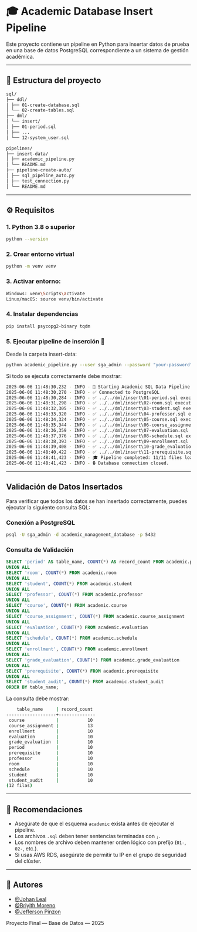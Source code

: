 # 🎓 Academic Database Insert Pipeline

Este proyecto contiene un pipeline en Python para insertar datos de prueba en una base de datos PostgreSQL correspondiente a un sistema de gestión académica.

---
## 📁 Estructura del proyecto
```bash
sql/
├── ddl/
│ ├── 01-create-database.sql
│ └── 02-create-tables.sql
├── dml/
│ └── insert/
│ ├── 01-period.sql
│ ├── ...
│ └── 12-system_user.sql

pipelines/
├── insert-data/
│ ├── academic_pipeline.py
│ └── README.md
├── pipeline-create-auto/
│ ├── sql_pipeline_auto.py
│ ├── test_connection.py
│ └── README.md
```
---
## ⚙️ Requisitos

### 1. Python 3.8 o superior

```bash
python --version
```
### 2. Crear entorno virtual
```bash
python -m venv venv
```

### 3. Activar entorno:
```bash
Windows: venv\Scripts\activate
Linux/macOS: source venv/bin/activate
```

### 4. Instalar dependencias
```bash
pip install psycopg2-binary tqdm
```

### 5. Ejecutar pipeline de inserción 🚀
Desde la carpeta insert-data:
```bash
python academic_pipeline.py --user sga_admin --password "your-password" --db-name academic_management_database --schema-name academic --sql-dir ../../dml/insert
```
Si todo se ejecuta correctamente debe mostrar:
```bash
2025-06-06 11:48:30,232 - INFO - 🚀 Starting Academic SQL Data Pipeline
2025-06-06 11:48:30,270 - INFO - ✅ Connected to PostgreSQL
2025-06-06 11:48:30,284 - INFO - ✅ ../../dml/insert\01-period.sql executed successfully
2025-06-06 11:48:31,298 - INFO - ✅ ../../dml/insert\02-room.sql executed successfully
2025-06-06 11:48:32,305 - INFO - ✅ ../../dml/insert\03-student.sql executed successfully
2025-06-06 11:48:33,320 - INFO - ✅ ../../dml/insert\04-professor.sql executed successfully
2025-06-06 11:48:34,324 - INFO - ✅ ../../dml/insert\05-course.sql executed successfully
2025-06-06 11:48:35,344 - INFO - ✅ ../../dml/insert\06-course_assignment.sql executed successfully
2025-06-06 11:48:36,359 - INFO - ✅ ../../dml/insert\07-evaluation.sql executed successfully
2025-06-06 11:48:37,376 - INFO - ✅ ../../dml/insert\08-schedule.sql executed successfully
2025-06-06 11:48:38,393 - INFO - ✅ ../../dml/insert\09-enrollment.sql executed successfully
2025-06-06 11:48:39,408 - INFO - ✅ ../../dml/insert\10-grade_evaluation.sql executed successfully
2025-06-06 11:48:40,422 - INFO - ✅ ../../dml/insert\11-prerequisite.sql executed successfully
2025-06-06 11:48:41,423 - INFO - 🎓 Pipeline completed: 11/11 files loaded.
2025-06-06 11:48:41,423 - INFO - 🔒 Database connection closed.
```

---
## Validación de Datos Insertados
Para verificar que todos los datos se han insertado correctamente, puedes ejecutar la siguiente consulta SQL:

### Conexión a PostgreSQL

```bash
psql -U sga_admin -d academic_management_database -p 5432
```

### Consulta de Validación

```sql
SELECT 'period' AS table_name, COUNT(*) AS record_count FROM academic.period
UNION ALL
SELECT 'room', COUNT(*) FROM academic.room
UNION ALL
SELECT 'student', COUNT(*) FROM academic.student
UNION ALL
SELECT 'professor', COUNT(*) FROM academic.professor
UNION ALL
SELECT 'course', COUNT(*) FROM academic.course
UNION ALL
SELECT 'course_assignment', COUNT(*) FROM academic.course_assignment
UNION ALL
SELECT 'evaluation', COUNT(*) FROM academic.evaluation
UNION ALL
SELECT 'schedule', COUNT(*) FROM academic.schedule
UNION ALL
SELECT 'enrollment', COUNT(*) FROM academic.enrollment
UNION ALL
SELECT 'grade_evaluation', COUNT(*) FROM academic.grade_evaluation
UNION ALL
SELECT 'prerequisite', COUNT(*) FROM academic.prerequisite
UNION ALL
SELECT 'student_audit', COUNT(*) FROM academic.student_audit
ORDER BY table_name;
```
La consulta debe mostrar:
```bash
    table_name     | record_count
-------------------+--------------
 course            |           10
 course_assignment |           13
 enrollment        |           10
 evaluation        |           10
 grade_evaluation  |           10
 period            |           10
 prerequisite      |           10
 professor         |           10
 room              |           10
 schedule          |           10
 student           |           10
 student_audit     |           10
(12 filas)
```
---
## 📌 Recomendaciones

- Asegúrate de que el esquema `academic` exista antes de ejecutar el pipeline.
- Los archivos `.sql` deben tener sentencias terminadas con `;`.
- Los nombres de archivo deben mantener orden lógico con prefijo (`01-`, `02-`, etc.).
- Si usas AWS RDS, asegúrate de permitir tu IP en el grupo de seguridad del clúster.

---

## 👥 Autores

- [@Johan Leal](https://github.com/JsLealM)
- [@Briyith Moreno](https://github.com/Briyith-Moreno)
- [@Jefferson Pinzon](https://github.com/S4LPICON)


Proyecto Final — Base de Datos — 2025
